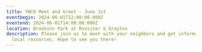 ```yaml
---
title: YWCO Meet and Greet - June 1st
eventbegin: 2024-06-01T12:00:00.000Z
eventend: 2024-06-01T14:00:00.000Z
location: Brookins Park at Rossiter & Grayton
description: Please join us to meet with your neighbors and get information on
  local resources. Hope to see you there!
---
```

